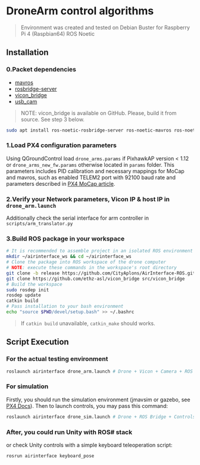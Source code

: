 # DroneArm control algorithms

> Environment was created and tested on Debian Buster for Raspberry Pi 4 (Raspbian64)
> ROS Noetic

## Installation

### 0.Packet dependencies

- [mavros](https://docs.px4.io/master/en/ros/mavros_installation.html)
- [rosbridge-server](https://github.com/RobotWebTools/rosbridge_suite/tree/ros1)
- [vicon_bridge](https://github.com/ethz-asl/vicon_bridge)
- [usb_cam](https://github.com/ros-drivers/usb_cam)

> NOTE: vicon_bridge is available on GitHub. Please, build it from source. See step 3 below.

```bash
sudo apt install ros-noetic-rosbridge-server ros-noetic-mavros ros-noetic-mavros-extras ros-noetic-usb-cam
```

### 1.Load PX4 configuration parameters

Using QGroundControl load `drone_arms.params` if PixhawkAP version < 1.12 or `drone_arms_new_fw.params` otherwise located in `params` folder. This parameters includes PID calibration and necessary mappings for MoCap and mavros,
such as enabled TELEM2 port with 92100 baud rate and parameters described in [PX4 MoCap article](https://docs.px4.io/master/en/ros/external_position_estimation.html).

### 2.Verify your Network parameters, Vicon IP & host IP in `drone_arm.launch`

Additionally check the serial interface for arm controller in `scripts/arm_translator.py`

### 3.Build ROS package in your workspace

```bash
# It is recommended to assemble project in an isolated ROS environment
mkdir ~/airinterface_ws && cd ~/airinterface_ws
# Clone the package into ROS workspace of the drone computer
# NOTE: execute these commands in the workspace's root directory
git clone -b release https://github.com/CityAplons/AirInterface-ROS.git src/airinterface_drone
git clone https://github.com/ethz-asl/vicon_bridge src/vicon_bridge
# Build the workspace
sudo rosdep init 
rosdep update
catkin build
# Pass installation to your bash environment
echo "source $PWD/devel/setup.bash" >> ~/.bashrc
```

> If `catkin build` unavailable, `catkin_make` should works.

## Script Execution

### For the actual testing environment

```bash
roslaunch airinterface drone_arm.launch # Drone + Vicon + Camera + ROS Bridge + Controls 
```

### For simulation

Firstly, you should run the simulation environment (jmavsim or gazebo, see [PX4 Docs](https://docs.px4.io/master/en/simulation/)). Then to launch controls, you may pass this command:

```bash
roslaunch airinterface drone_sim.launch # Drone + ROS Bridge + Controls 
```

### After, you could run Unity with ROS# stack

or check Unity controls with a simple keyboard teleoperation script:

```bash
rosrun airinterface keyboard_pose
```
